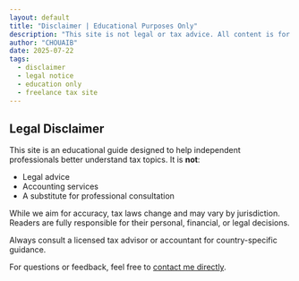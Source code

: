```yaml
---
layout: default
title: "Disclaimer | Educational Purposes Only"
description: "This site is not legal or tax advice. All content is for educational use by independent professionals and creators. Readers are responsible for their own decisions."
author: "CHOUAIB"
date: 2025-07-22
tags:
  - disclaimer
  - legal notice
  - education only
  - freelance tax site
---
```


## Legal Disclaimer

This site is an educational guide designed to help independent professionals better understand tax topics. It is **not**:

- Legal advice  
- Accounting services  
- A substitute for professional consultation

While we aim for accuracy, tax laws change and may vary by jurisdiction. Readers are fully responsible for their personal, financial, or legal decisions.

Always consult a licensed tax advisor or accountant for country-specific guidance.

For questions or feedback, feel free to [contact me directly](mailto:zchouaib94@gmail.com).
